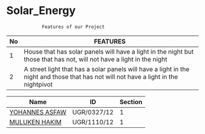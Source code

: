 # Solar_Energy


                 Features of our Project

| No  |                FEATURES                                     
|-----|-----------------------------------------------------------
|  1  |    House that has solar panels will have a light in the night but those that has not, will not have a light in the night                    
|  2  |   A street light that has a solar panels will have a light in the night and those that has not will not have a light in the nightpivot                                              



|  Name                                                 | ID          | Section |
| ------------------------------------------------------| ------------|---------|
|  [YOHANNES ASFAW](https://github.com/Yohannes-Asfaw)  | UGR/0327/12 |    1    |
|  [MULUKEN HAKIM](https://github.com/MuleHakim)        | UGR/1110/12 |    1    |
